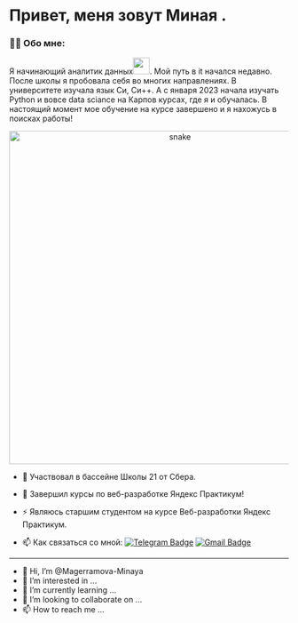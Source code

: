 
# Привет, меня зовут Миная .


### :man_technologist: Обо мне:

Я начинающий аналитик данных<img src="https://media.giphy.com/media/WUlplcMpOCEmTGBtBW/giphy.gif" width="30px">. Мой путь в it начался недавно. После школы я пробовала себя во многих направлениях. 
В университете изучала язык Си, Си++. А с января 2023 начала изучать Python и вовсе data sciance на Карпов курсах, где я и обучалась. В настоящий момент мое обучение на курсе завершено и я нахожусь в поисках работы!

<p align="center">
 <img width="600" src="assets/github-snake.svg" alt="snake"/>
</p>

- :telescope: Участвовал в бассейне Школы 21 от Сбера.

- :seedling: Завершил курсы по веб-разработке Яндекс Практикум!

- :zap: Являюсь старшим студентом на курсе Веб-разработки Яндекс Практикум.

- :mailbox: Как связаться со мной: [![Telegram Badge](https://img.shields.io/badge/-filimonovalexey-blue?style=flat&logo=Telegram&logoColor=white)](https://t.me/f1llzzz) [![Gmail Badge](https://img.shields.io/badge/-Gmail-red?style=flat&logo=Gmail&logoColor=white)](mailto:alexeyf08@gmail.com)

---

- 👋 Hi, I’m @Magerramova-Minaya
- 👀 I’m interested in ...
- 🌱 I’m currently learning ...
- 💞️ I’m looking to collaborate on ...
- 📫 How to reach me ...

<!---
Magerramova-Minaya/Magerramova-Minaya is a ✨ special ✨ repository because its `README.md` (this file) appears on your GitHub profile.
You can click the Preview link to take a look at your changes.
--->

